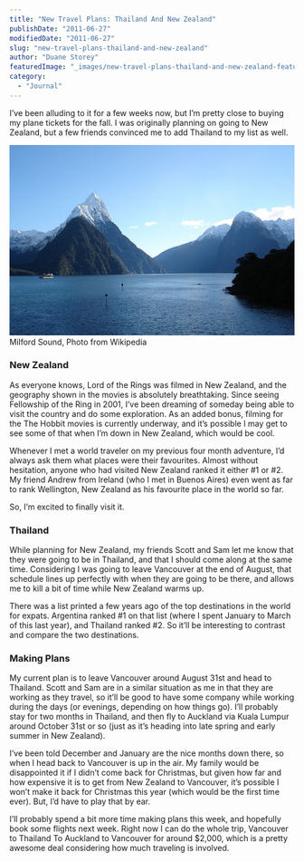 ```yaml
---
title: "New Travel Plans: Thailand And New Zealand"
publishDate: "2011-06-27"
modifiedDate: "2011-06-27"
slug: "new-travel-plans-thailand-and-new-zealand"
author: "Duane Storey"
featuredImage: "_images/new-travel-plans-thailand-and-new-zealand-featured.jpg"
category:
  - "Journal"
---
```


I’ve been alluding to it for a few weeks now, but I’m pretty close to buying my plane tickets for the fall. I was originally planning on going to New Zealand, but a few friends convinced me to add Thailand to my list as well.

[![](_images/new-travel-plans-thailand-and-new-zealand-1.jpg "800px-MilfordSound")](http://en.wikipedia.org/wiki/File:MilfordSound.jpg)Milford Sound, Photo from Wikipedia



### New Zealand

As everyone knows, Lord of the Rings was filmed in New Zealand, and the geography shown in the movies is absolutely breathtaking. Since seeing Fellowship of the Ring in 2001, I’ve been dreaming of someday being able to visit the country and do some exploration. As an added bonus, filming for the The Hobbit movies is currently underway, and it’s possible I may get to see some of that when I’m down in New Zealand, which would be cool.

Whenever I met a world traveler on my previous four month adventure, I’d always ask them what places were their favourites. Almost without hesitation, anyone who had visited New Zealand ranked it either #1 or #2. My friend Andrew from Ireland (who I met in Buenos Aires) even went as far to rank Wellington, New Zealand as his favourite place in the world so far.

So, I’m excited to finally visit it.

### Thailand

While planning for New Zealand, my friends Scott and Sam let me know that they were going to be in Thailand, and that I should come along at the same time. Considering I was going to leave Vancouver at the end of August, that schedule lines up perfectly with when they are going to be there, and allows me to kill a bit of time while New Zealand warms up.

There was a list printed a few years ago of the top destinations in the world for expats. Argentina ranked #1 on that list (where I spent January to March of this last year), and Thailand ranked #2. So it’ll be interesting to contrast and compare the two destinations.

### Making Plans

My current plan is to leave Vancouver around August 31st and head to Thailand. Scott and Sam are in a similar situation as me in that they are working as they travel, so it’ll be good to have some company while working during the days (or evenings, depending on how things go). I’ll probably stay for two months in Thailand, and then fly to Auckland via Kuala Lumpur around October 31st or so (just as it’s heading into late spring and early summer in New Zealand).

I’ve been told December and January are the nice months down there, so when I head back to Vancouver is up in the air. My family would be disappointed it if I didn’t come back for Christmas, but given how far and how expensive it is to get from New Zealand to Vancouver, it’s possible I won’t make it back for Christmas this year (which would be the first time ever). But, I’d have to play that by ear.

I’ll probably spend a bit more time making plans this week, and hopefully book some flights next week. Right now I can do the whole trip, Vancouver to Thailand To Auckland to Vancouver for around $2,000, which is a pretty awesome deal considering how much traveling is involved.